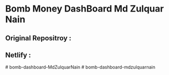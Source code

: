 # Bomb Money DashBoard Md Zulquar Nain
## Original Repositroy : 
## Netlify : 


#   b o m b - d a s h b o a r d - M d Z u l q u a r N a i n  
 #   b o m b - d a s h b o a r d - m d z u l q u a r n a i n  
 